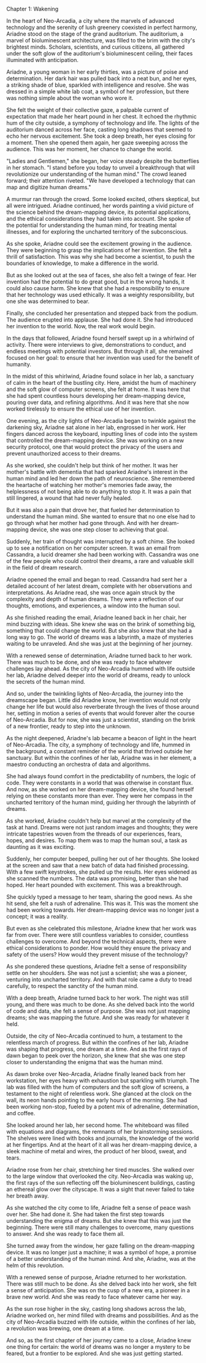 Chapter 1: Wakening

In the heart of Neo-Arcadia, a city where the marvels of advanced technology and the serenity of lush greenery coexisted in perfect harmony, Ariadne stood on the stage of the grand auditorium. The auditorium, a marvel of bioluminescent architecture, was filled to the brim with the city's brightest minds. Scholars, scientists, and curious citizens, all gathered under the soft glow of the auditorium's bioluminescent ceiling, their faces illuminated with anticipation.

Ariadne, a young woman in her early thirties, was a picture of poise and determination. Her dark hair was pulled back into a neat bun, and her eyes, a striking shade of blue, sparkled with intelligence and resolve. She was dressed in a simple white lab coat, a symbol of her profession, but there was nothing simple about the woman who wore it.

She felt the weight of their collective gaze, a palpable current of expectation that made her heart pound in her chest. It echoed the rhythmic hum of the city outside, a symphony of technology and life. The lights of the auditorium danced across her face, casting long shadows that seemed to echo her nervous excitement. She took a deep breath, her eyes closing for a moment. Then she opened them again, her gaze sweeping across the audience. This was her moment, her chance to change the world.

"Ladies and Gentlemen," she began, her voice steady despite the butterflies in her stomach. "I stand before you today to unveil a breakthrough that will revolutionize our understanding of the human mind." The crowd leaned forward; their attention riveted. "We have developed a technology that can map and digitize human dreams."

A murmur ran through the crowd. Some looked excited, others skeptical, but all were intrigued. Ariadne continued, her words painting a vivid picture of the science behind the dream-mapping device, its potential applications, and the ethical considerations they had taken into account. She spoke of the potential for understanding the human mind, for treating mental illnesses, and for exploring the uncharted territory of the subconscious.

As she spoke, Ariadne could see the excitement growing in the audience. They were beginning to grasp the implications of her invention. She felt a thrill of satisfaction. This was why she had become a scientist, to push the boundaries of knowledge, to make a difference in the world.

But as she looked out at the sea of faces, she also felt a twinge of fear. Her invention had the potential to do great good, but in the wrong hands, it could also cause harm. She knew that she had a responsibility to ensure that her technology was used ethically. It was a weighty responsibility, but one she was determined to bear.

Finally, she concluded her presentation and stepped back from the podium. The audience erupted into applause. She had done it. She had introduced her invention to the world. Now, the real work would begin.

In the days that followed, Ariadne found herself swept up in a whirlwind of activity. There were interviews to give, demonstrations to conduct, and endless meetings with potential investors. But through it all, she remained focused on her goal: to ensure that her invention was used for the benefit of humanity.

In the midst of this whirlwind, Ariadne found solace in her lab, a sanctuary of calm in the heart of the bustling city. Here, amidst the hum of machinery and the soft glow of computer screens, she felt at home. It was here that she had spent countless hours developing her dream-mapping device, pouring over data, and refining algorithms. And it was here that she now worked tirelessly to ensure the ethical use of her invention.

One evening, as the city lights of Neo-Arcadia began to twinkle against the darkening sky, Ariadne sat alone in her lab, engrossed in her work. Her fingers danced across the keyboard, inputting lines of code into the system that controlled the dream-mapping device. She was working on a new security protocol, one that would protect the privacy of the users and prevent unauthorized access to their dreams.

As she worked, she couldn't help but think of her mother. It was her mother's battle with dementia that had sparked Ariadne's interest in the human mind and led her down the path of neuroscience. She remembered the heartache of watching her mother's memories fade away, the helplessness of not being able to do anything to stop it. It was a pain that still lingered, a wound that had never fully healed.

But it was also a pain that drove her, that fueled her determination to understand the human mind. She wanted to ensure that no one else had to go through what her mother had gone through. And with her dream-mapping device, she was one step closer to achieving that goal.

Suddenly, her train of thought was interrupted by a soft chime. She looked up to see a notification on her computer screen. It was an email from Cassandra, a lucid dreamer she had been working with. Cassandra was one of the few people who could control their dreams, a rare and valuable skill in the field of dream research.

Ariadne opened the email and began to read. Cassandra had sent her a detailed account of her latest dream, complete with her observations and interpretations. As Ariadne read, she was once again struck by the complexity and depth of human dreams. They were a reflection of our thoughts, emotions, and experiences, a window into the human soul.

As she finished reading the email, Ariadne leaned back in her chair, her mind buzzing with ideas. She knew she was on the brink of something big, something that could change the world. But she also knew that she had a long way to go. The world of dreams was a labyrinth, a maze of mysteries waiting to be unraveled. And she was just at the beginning of her journey.

With a renewed sense of determination, Ariadne turned back to her work. There was much to be done, and she was ready to face whatever challenges lay ahead. As the city of Neo-Arcadia hummed with life outside her lab, Ariadne delved deeper into the world of dreams, ready to unlock the secrets of the human mind.

And so, under the twinkling lights of Neo-Arcadia, the journey into the dreamscape began. Little did Ariadne know, her invention would not only change her life but would also reverberate through the lives of those around her, setting in motion a series of events that would forever alter the course of Neo-Arcadia. But for now, she was just a scientist, standing on the brink of a new frontier, ready to step into the unknown.

As the night deepened, Ariadne's lab became a beacon of light in the heart of Neo-Arcadia. The city, a symphony of technology and life, hummed in the background, a constant reminder of the world that thrived outside her sanctuary. But within the confines of her lab, Ariadne was in her element, a maestro conducting an orchestra of data and algorithms.

She had always found comfort in the predictability of numbers, the logic of code. They were constants in a world that was otherwise in constant flux. And now, as she worked on her dream-mapping device, she found herself relying on these constants more than ever. They were her compass in the uncharted territory of the human mind, guiding her through the labyrinth of dreams.

As she worked, Ariadne couldn't help but marvel at the complexity of the task at hand. Dreams were not just random images and thoughts; they were intricate tapestries woven from the threads of our experiences, fears, hopes, and desires. To map them was to map the human soul, a task as daunting as it was exciting.

Suddenly, her computer beeped, pulling her out of her thoughts. She looked at the screen and saw that a new batch of data had finished processing. With a few swift keystrokes, she pulled up the results. Her eyes widened as she scanned the numbers. The data was promising, better than she had hoped. Her heart pounded with excitement. This was a breakthrough.

She quickly typed a message to her team, sharing the good news. As she hit send, she felt a rush of adrenaline. This was it. This was the moment she had been working towards. Her dream-mapping device was no longer just a concept; it was a reality.

But even as she celebrated this milestone, Ariadne knew that her work was far from over. There were still countless variables to consider, countless challenges to overcome. And beyond the technical aspects, there were ethical considerations to ponder. How would they ensure the privacy and safety of the users? How would they prevent misuse of the technology?

As she pondered these questions, Ariadne felt a sense of responsibility settle on her shoulders. She was not just a scientist; she was a pioneer, venturing into uncharted territory. And with that role came a duty to tread carefully, to respect the sanctity of the human mind.

With a deep breath, Ariadne turned back to her work. The night was still young, and there was much to be done. As she delved back into the world of code and data, she felt a sense of purpose. She was not just mapping dreams; she was mapping the future. And she was ready for whatever it held.

Outside, the city of Neo-Arcadia continued to hum, a testament to the relentless march of progress. But within the confines of her lab, Ariadne was shaping that progress, one dream at a time. And as the first rays of dawn began to peek over the horizon, she knew that she was one step closer to understanding the enigma that was the human mind.

As dawn broke over Neo-Arcadia, Ariadne finally leaned back from her workstation, her eyes heavy with exhaustion but sparkling with triumph. The lab was filled with the hum of computers and the soft glow of screens, a testament to the night of relentless work. She glanced at the clock on the wall, its neon hands pointing to the early hours of the morning. She had been working non-stop, fueled by a potent mix of adrenaline, determination, and coffee.

She looked around her lab, her second home. The whiteboard was filled with equations and diagrams, the remnants of her brainstorming sessions. The shelves were lined with books and journals, the knowledge of the world at her fingertips. And at the heart of it all was her dream-mapping device, a sleek machine of metal and wires, the product of her blood, sweat, and tears.

Ariadne rose from her chair, stretching her tired muscles. She walked over to the large window that overlooked the city. Neo-Arcadia was waking up, the first rays of the sun reflecting off the bioluminescent buildings, casting an ethereal glow over the cityscape. It was a sight that never failed to take her breath away.

As she watched the city come to life, Ariadne felt a sense of peace wash over her. She had done it. She had taken the first step towards understanding the enigma of dreams. But she knew that this was just the beginning. There were still many challenges to overcome, many questions to answer. And she was ready to face them all.

She turned away from the window, her gaze falling on the dream-mapping device. It was no longer just a machine; it was a symbol of hope, a promise of a better understanding of the human mind. And she, Ariadne, was at the helm of this revolution.

With a renewed sense of purpose, Ariadne returned to her workstation. There was still much to be done. As she delved back into her work, she felt a sense of anticipation. She was on the cusp of a new era, a pioneer in a brave new world. And she was ready to face whatever came her way.

As the sun rose higher in the sky, casting long shadows across the lab, Ariadne worked on, her mind filled with dreams and possibilities. And as the city of Neo-Arcadia buzzed with life outside, within the confines of her lab, a revolution was brewing, one dream at a time.

And so, as the first chapter of her journey came to a close, Ariadne knew one thing for certain: the world of dreams was no longer a mystery to be feared, but a frontier to be explored. And she was just getting started.